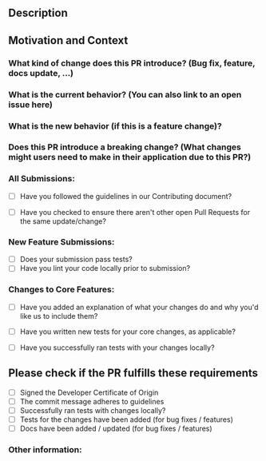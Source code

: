 <!--- Provide a general summary of your changes in the Title above  -->
<!--- Be sure to preview your pull request using the Preview tab, before creating the pull request -->


## Description
<!--- Describe your changes in detail -->

## Motivation and Context
<!--- Why is this change required? What problem does it solve? -->
<!--- If it fixes an open issue, please link to the issue here. -->

### What kind of change does this PR introduce? (Bug fix, feature, docs update, ...)

### What is the current behavior? (You can also link to an open issue here)

### What is the new behavior (if this is a feature change)?

### Does this PR introduce a breaking change? (What changes might users need to make in their application due to this PR?)

<!--- Go through the below checkboxes and mark all that applies -->
<!--- Syntax to check a checkbox: [x] (no spaces) -->
### All Submissions:
* [ ] Have you followed the guidelines in our Contributing document?
* [ ] Have you checked to ensure there aren't other open Pull Requests for the same update/change?


<!-- You can erase any parts from the checkboxes below if not applicable to your Pull Request. -->
### New Feature Submissions:
* [ ] Does your submission pass tests?
* [ ] Have you lint your code locally prior to submission?

### Changes to Core Features:
* [ ] Have you added an explanation of what your changes do and why you'd like us to include them?
* [ ] Have you written new tests for your core changes, as applicable?
* [ ] Have you successfully ran tests with your changes locally?


## Please check if the PR fulfills these requirements
<!--- Signing Checkboxes -->
* [ ] Signed the Developer Certificate of Origin
* [ ] The commit message adheres to guidelines
* [ ] Successfully ran tests with changes locally?
* [ ] Tests for the changes have been added (for bug fixes / features)
* [ ] Docs have been added / updated (for bug fixes / features)

### Other information:
